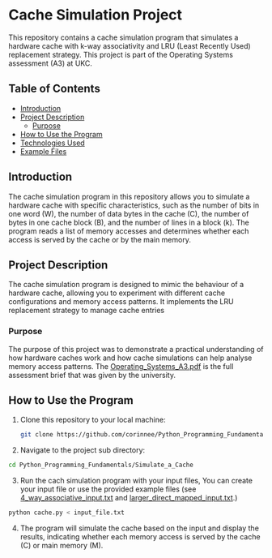
# Cache Simulation Project

This repository contains a cache simulation program that simulates a hardware cache with k-way associativity and LRU (Least Recently Used) replacement strategy. This project is part of the Operating Systems assessment (A3) at UKC.

## Table of Contents
- [Introduction](#introduction)
- [Project Description](#project-description)
  - [Purpose](#purpose)
- [How to Use the Program](#how-to-use-the-program)
- [Technologies Used](#technologies-used)
- [Example Files](#example-files)

## Introduction

The cache simulation program in this repository allows you to simulate a hardware cache with specific characteristics, such as the number of bits in one word (W), the number of data bytes in the cache (C), the number of bytes in one cache block (B), and the number of lines in a block (k). The program reads a list of memory accesses and determines whether each access is served by the cache or by the main memory.

## Project Description
The cache simulation program is designed to mimic the behaviour of a hardware cache, allowing you to experiment with different cache configurations and memory access patterns. It implements the LRU replacement strategy to manage cache entries

### Purpose
The purpose of this project was to demonstrate a practical understanding of how hardware caches work and how cache simulations can help analyse memory access patterns. The [Operating_Systems_A3.pdf](./Operating_Systems_A3.pdf) is the full assessment brief that was given by the university.

## How to Use the Program

1. Clone this repository to your local machine:

   ```bash
   git clone https://github.com/corinnee/Python_Programming_Fundamentals.git
   ```

2. Navigate to the project sub directory:

  ```bash
  cd Python_Programming_Fundamentals/Simulate_a_Cache
  ```
   
3. Run the cach simulation program with your input files, You can create your input file or use the provided example files (see [4_way_associative_input.txt](./4_way_associative_input.txt) and [larger_direct_mapped_input.txt](./larger_direct_mapped_input.txt).)

```bash
python cache.py < input_file.txt
```

 4. The program will simulate the cache based on the input and display the results, indicating whether each memory access is served by the cache (C) or main memory (M).
